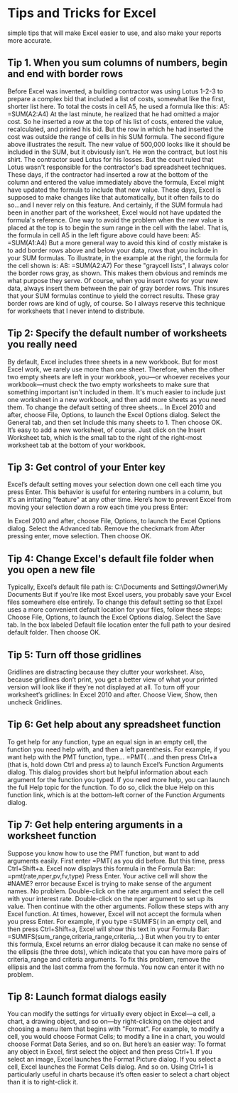 
<!-- 
http://exceluser.com/formulas/eight-tips-to-make-excel-easier-to-use.htm -->

# Tips and Tricks for Excel

simple tips that will make Excel easier to use, and also make your reports more accurate.

## Tip 1. When you sum columns of numbers, begin and end with border rows

Before Excel was invented, a building contractor was using Lotus 1-2-3 to prepare a complex bid that included a list of costs, somewhat like the first, shorter list here. To total the costs in cell A5, he used a formula like this:
A5:   =SUM(A2:A4)
At the last minute, he realized that he had omitted a major cost. So he inserted a row at the top of his list of costs, entered the value, recalculated, and printed his bid. But the row in which he had inserted the cost was outside the range of cells in his SUM formula.
The second figure above illustrates the result. The new value of 500,000 looks like it should be included in the SUM, but it obviously isn't. He won the contract, but lost his shirt.
The contractor sued Lotus for his losses. But the court ruled that Lotus wasn't responsible for the contractor's bad spreadsheet techniques.
These days, if the contractor had inserted a row at the bottom of the column and entered the value immediately above the formula, Excel might have updated the formula to include that new value. These days, Excel is supposed to make changes like that automatically, but it often fails to do so...and I never rely on this feature.
And certainly, if the SUM formula had been in another part of the worksheet, Excel would not have updated the formula's reference.
One way to avoid the problem when the new value is placed at the top is to begin the sum range in the cell with the label. That is, the formula in cell A5 in the left figure above could have been:
A5:   =SUM(A1:A4)
But a more general way to avoid this kind of costly mistake is to add border rows above and below your data, rows that you include in your SUM formulas. To illustrate, in the example at the right, the formula for the cell shown is:
A8:   =SUM(A2:A7)
For these "graycell lists", I always color the border rows gray, as shown. This makes them obvious and reminds me what purpose they serve.
Of course, when you insert rows for your new data, always insert them between the pair of gray border rows. This insures that your SUM formulas continue to yield the correct results.
These gray border rows are kind of ugly, of course. So I always reserve this technique for worksheets that I never intend to distribute.

## Tip 2: Specify the default number of worksheets you really need

By default, Excel includes three sheets in a new workbook. But for most Excel work, we rarely use more than one sheet. Therefore, when the other two empty sheets are left in your workbook, you—or whoever receives your workbook—must check the two empty worksheets to make sure that something important isn't included in them.
It's much easier to include just one worksheet in a new workbook, and then add more sheets as you need them.
To change the default setting of three sheets...
In Excel 2010 and after, choose File, Options, to launch the Excel Options dialog. Select the General tab, and then set Include this many sheets to 1. Then choose OK.
It’s easy to add a new worksheet, of course. Just click on the Insert Worksheet tab, which is the small tab to the right of the right-most worksheet tab at the bottom of your workbook.

## Tip 3: Get control of your Enter key

Excel’s default setting moves your selection down one cell each time you press Enter. This behavior is useful for entering numbers in a column, but it's an irritating "feature" at any other time.
Here’s how to prevent Excel from moving your selection down a row each time you press Enter:

In Excel 2010 and after, choose File, Options, to launch the Excel Options dialog. Select the Advanced tab. Remove the checkmark from After pressing enter, move selection. Then choose OK.

## Tip 4: Change Excel's default file folder when you open a new file

Typically, Excel’s default file path is: C:\Documents and Settings\Owner\My Documents
But if you're like most Excel users, you probably save your Excel files somewhere else entirely. To change this default setting so that Excel uses a more convenient default location for your files, follow these steps:
Choose File, Options, to launch the Excel Options dialog. Select the Save tab. In the box labeled Default file location enter the full path to your desired default folder. Then choose OK.

## Tip 5: Turn off those gridlines

Gridlines are distracting because they clutter your worksheet. Also, because gridlines don’t print, you get a better view of what your printed version will look like if they're not displayed at all.
To turn off your worksheet’s gridlines:
In Excel 2010 and after. Choose View, Show, then uncheck Gridlines.

## Tip 6: Get help about any spreadsheet function

To get help for any function, type an equal sign in an empty cell, the function you need help with, and then a left parenthesis.
For example, if you want help with the PMT function, type...
=PMT(
...and then press Ctrl+a (that is, hold down Ctrl and press a) to launch Excel’s Function Arguments dialog. This dialog provides short but helpful information about each argument for the function you typed.
If you need more help, you can launch the full Help topic for the function. To do so, click the blue Help on this function link, which is at the bottom-left corner of the Function Arguments dialog.

## Tip 7: Get help entering arguments in a worksheet function

Suppose you know how to use the PMT function, but want to add arguments easily.
First enter =PMT( as you did before. But this time, press Ctrl+Shift+a. Excel now displays this formula in the Formula Bar:
=pmt(rate,nper,pv,fv,type)
Press Enter.
Your active cell will show the #NAME? error because Excel is trying to make sense of the argument names. No problem. Double-click on the rate argument and select the cell with your interest rate. Double-click on the nper argument to set up its value. Then continue with the other arguments.
Follow these steps with any Excel function.
At times, however, Excel will not accept the formula when you press Enter. For example, if you type =SUMIFS( in an empty cell, and then press Ctrl+Shift+a, Excel will show this text in your Formula Bar:
=SUMIFS(sum_range,criteria_range,criteria,...)
But when you try to enter this formula, Excel returns an error dialog because it can make no sense of the ellipsis (the three dots), which indicate that you can have more pairs of criteria_range and criteria arguments. To fix this problem, remove the ellipsis and the last comma from the formula. You now can enter it with no problem.

## Tip 8: Launch format dialogs easily

You can modify the settings for virtually every object in Excel—a cell, a chart, a drawing object, and so on—by right-clicking on the object and choosing a menu item that begins with "Format". For example, to modify a cell, you would choose Format Cells; to modify a line in a chart, you would choose Format Data Series, and so on.
But here’s an easier way: To format any object in Excel, first select the object and then press Ctrl+1. If you select an image, Excel launches the Format Picture dialog. If you select a cell, Excel launches the Format Cells dialog. And so on.
Using Ctrl+1 is particularly useful in charts because it’s often easier to select a chart object than it is to right-click it.